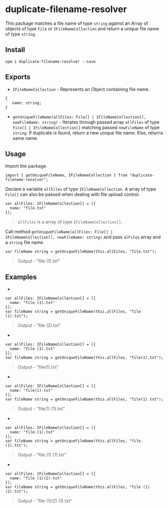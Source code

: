 # duplicate-filename-resolver
This package matches a file name of type `string` against an Array of objects of type `File` or `IFileNameCollection` and return a unique file name of type `string`.

## Install
`npm i duplicate-filename-resolver --save`

## Exports
 * `IFileNameCollection` - Represents an Object containing file name.
 
 ```
{    
    name: string;
}
```
* `getUniqueFileName(allFiles: File[] | IFileNameCollection[], newFileName: string)` - Iterates through passed array `allFiles` of type `File[] | IFileNameCollection[]` matching passed `newFileName` of type `string`. If duplicate is found, return a new unique file name. Else, returns same name.

## Usage

Import the package.
```
import { getUniqueFileName, IFileNameCollection } from "duplicate-filename-resolver";
```

Declare a variable `allFiles` of type `IFileNameCollection`. A array of type `File[]` can also be passed when dealing with file upload control.
```
var allFiles: IFileNameCollection[] = [{
  name: "file.txt"
}];
```
> `allFiles` is a array of type `IFileNameCollection[]`.

Call method `getUniqueFileName(allFiles: File[] | IFileNameCollection[], newFileName: string)` and pass `alFiles` array and a `string` file name.
```
var fileName string = getUniqueFileName(this.allFiles, "file.txt");
```
> Output - "file (1).txt"

## Examples
*
```
var allFiles: IFileNameCollection[] = [{
  name: "file (1).txt"
}];
var fileName string = getUniqueFileName(this.allFiles, "file (1).txt");
```
> Output - "file (2).txt"

*
```
var allFiles: IFileNameCollection[] = [{
  name: "file (1).txt"
}];
var fileName string = getUniqueFileName(this.allFiles, "file(1).txt");
```
> Output - "file(1).txt"

*
```
var allFiles: IFileNameCollection[] = [{
  name: "file(1).txt"
}];
var fileName string = getUniqueFileName(this.allFiles, "file(1).txt");
```
> Output - "file(1) (1).txt"

*
```
var allFiles: IFileNameCollection[] = [{
  name: "file.(1).txt"
}];
var fileName string = getUniqueFileName(this.allFiles, "file.(1).txt");
```
> Output - "file.(1) (1).txt"

*
```
var allFiles: IFileNameCollection[] = [{
  name: "file (1)(2).txt"
}];
var fileName string = getUniqueFileName(this.allFiles, "file (1)(2).txt");
```
> Output - "file (1)(2) (1).txt"



